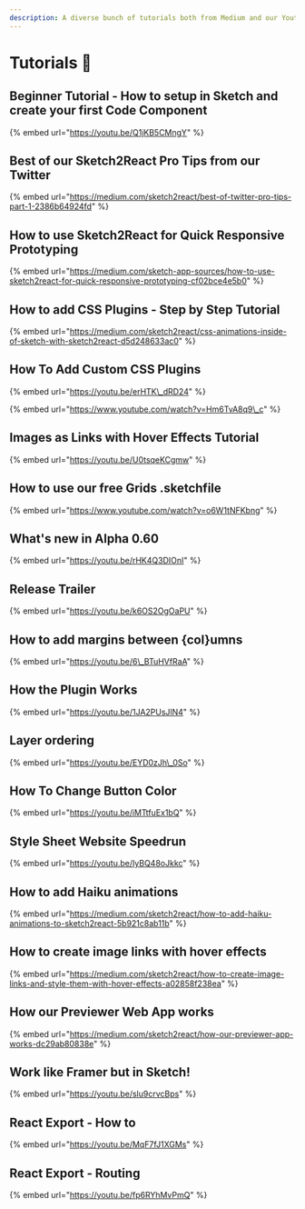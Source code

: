 ```yaml
---
description: A diverse bunch of tutorials both from Medium and our Youtube.
---
```


# Tutorials 📼

## Beginner Tutorial - How to setup in Sketch and create your first Code Component

{% embed url="https://youtu.be/Q1jKB5CMngY" %}

## Best of our Sketch2React Pro Tips from our Twitter

{% embed url="https://medium.com/sketch2react/best-of-twitter-pro-tips-part-1-2386b64924fd" %}

## How to use Sketch2React for Quick Responsive Prototyping <a id="089e"></a>

{% embed url="https://medium.com/sketch-app-sources/how-to-use-sketch2react-for-quick-responsive-prototyping-cf02bce4e5b0" %}

## How to add CSS Plugins - Step by Step Tutorial <a id="7b59"></a>

{% embed url="https://medium.com/sketch2react/css-animations-inside-of-sketch-with-sketch2react-d5d248633ac0" %}

## How To Add Custom CSS Plugins

{% embed url="https://youtu.be/erHTK\_dRD24" %}

{% embed url="https://www.youtube.com/watch?v=Hm6TvA8q9\_c" %}

## Images as Links with Hover Effects Tutorial

{% embed url="https://youtu.be/U0tsqeKCgmw" %}

## How to use our free Grids .sketchfile

{% embed url="https://www.youtube.com/watch?v=o6W1tNFKbng" %}

## What's new in Alpha 0.60

{% embed url="https://youtu.be/rHK4Q3DIOnI" %}

## Release Trailer

{% embed url="https://youtu.be/k6OS2OgOaPU" %}

## How to add margins between {col}umns

{% embed url="https://youtu.be/6\_BTuHVfRaA" %}

##  How the Plugin Works

{% embed url="https://youtu.be/1JA2PUsJlN4" %}

## Layer ordering

{% embed url="https://youtu.be/EYD0zJh\_0So" %}

## How To Change Button Color

{% embed url="https://youtu.be/iMTtfuEx1bQ" %}

## Style Sheet Website Speedrun

{% embed url="https://youtu.be/IyBQ48oJkkc" %}

## How to add Haiku animations

{% embed url="https://medium.com/sketch2react/how-to-add-haiku-animations-to-sketch2react-5b921c8ab11b" %}

## How to create image links with hover effects <a id="a549"></a>

{% embed url="https://medium.com/sketch2react/how-to-create-image-links-and-style-them-with-hover-effects-a02858f238ea" %}

## How our Previewer Web App works <a id="d106"></a>

{% embed url="https://medium.com/sketch2react/how-our-previewer-app-works-dc29ab80838e" %}

## Work like Framer but in Sketch!

{% embed url="https://youtu.be/slu9crvcBps" %}

## React Export - How to

{% embed url="https://youtu.be/MqF7fJ1XGMs" %}

## React Export - Routing

{% embed url="https://youtu.be/fp6RYhMvPmQ" %}



